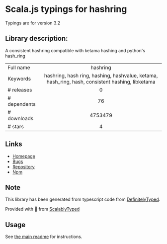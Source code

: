 
# Scala.js typings for hashring

Typings are for version 3.2

## Library description:
A consistent hashring compatible with ketama hashing and python's hash_ring

|                    |                 |
| ------------------ | :-------------: |
| Full name          | hashring |
| Keywords           | hashring, hash ring, hashing, hashvalue, ketama, hash_ring, hash, consistent hashing, libketama |
| # releases         | 0 |
| # dependents       | 76 |
| # downloads        | 4753479 |
| # stars            | 4 |

## Links
- [Homepage](http://github.com/3rd-Eden/node-hashring/)
- [Bugs](http://github.com/3rd-Eden/node-hashring/issues)
- [Repository](https://github.com/3rd-Eden/node-hashring)
- [Npm](https://www.npmjs.com/package/hashring)
    


## Note
This library has been generated from typescript code from [DefinitelyTyped](https://definitelytyped.org).

Provided with :purple_heart: from [ScalablyTyped](https://github.com/oyvindberg/ScalablyTyped)

## Usage
See [the main readme](../../readme.md) for instructions.


